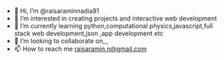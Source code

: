 - 👋 Hi, I’m @raisaraminnadia91
- 👀 I’m interested in creating projects and interactive web development 
- 🌱 I’m currently learning python,computational physics,javascript,full stack web development,json ,app development etc
- 💞️ I’m looking to collaborate on,,,
- 📫 How to reach me raisaramin.n@gmail.com

<!---
raisaraminnadia91/raisaraminnadia91 is a ✨ special ✨ repository because its `README.md` (this file) appears on your GitHub profile.
You can click the Preview link to take a look at your changes.
--->
